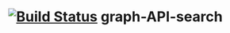 [![Build Status](https://travis-ci.org/RAGOpoR/graph-API-search.svg?branch=master)](https://travis-ci.org/RAGOpoR/graph-API-search)
graph-API-search
================
